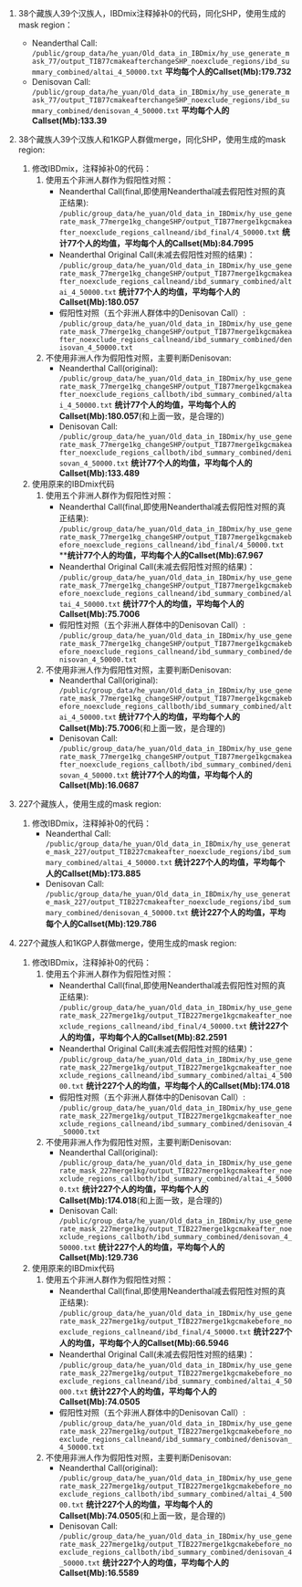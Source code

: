 1. 38个藏族人39个汉族人，IBDmix注释掉补0的代码，同化SHP，使用生成的mask region：
    - Neanderthal Call:
    ```/public/group_data/he_yuan/Old_data_in_IBDmix/hy_use_generate_mask_77/output_TIB77cmakeafterchangeSHP_noexclude_regions/ibd_summary_combined/altai_4_50000.txt```
    **平均每个人的Callset(Mb):179.732**
    - Denisovan Call:
    ```/public/group_data/he_yuan/Old_data_in_IBDmix/hy_use_generate_mask_77/output_TIB77cmakeafterchangeSHP_noexclude_regions/ibd_summary_combined/denisovan_4_50000.txt```
    **平均每个人的Callset(Mb):133.39**
2. 38个藏族人39个汉族人和1KGP人群做merge，同化SHP，使用生成的mask region:
    1. 修改IBDmix，注释掉补0的代码：
        1. 使用五个非洲人群作为假阳性对照：
            - Neanderthal Call(final,即使用Neanderthal减去假阳性对照的真正结果):
            ```/public/group_data/he_yuan/Old_data_in_IBDmix/hy_use_generate_mask_77merge1kg_changeSHP/output_TIB77merge1kgcmakeafter_noexclude_regions_callneand/ibd_final/4_50000.txt```
            **统计77个人的均值，平均每个人的Callset(Mb):84.7995**
            - Neanderthal Original Call(未减去假阳性对照的结果)：
            ```/public/group_data/he_yuan/Old_data_in_IBDmix/hy_use_generate_mask_77merge1kg_changeSHP/output_TIB77merge1kgcmakeafter_noexclude_regions_callneand/ibd_summary_combined/altai_4_50000.txt```
            **统计77个人的均值，平均每个人的Callset(Mb):180.057**
            - 假阳性对照（五个非洲人群体中的Denisovan Call）:
            ```/public/group_data/he_yuan/Old_data_in_IBDmix/hy_use_generate_mask_77merge1kg_changeSHP/output_TIB77merge1kgcmakeafter_noexclude_regions_callneand/ibd_summary_combined/denisovan_4_50000.txt```
        2. 不使用非洲人作为假阳性对照，主要判断Denisovan:
            - Neanderthal Call(original):
            ```/public/group_data/he_yuan/Old_data_in_IBDmix/hy_use_generate_mask_77merge1kg_changeSHP/output_TIB77merge1kgcmakeafter_noexclude_regions_callboth/ibd_summary_combined/altai_4_50000.txt```
            **统计77个人的均值，平均每个人的Callset(Mb):180.057**(和上面一致，是合理的)
            - Denisovan Call:
            ```/public/group_data/he_yuan/Old_data_in_IBDmix/hy_use_generate_mask_77merge1kg_changeSHP/output_TIB77merge1kgcmakeafter_noexclude_regions_callboth/ibd_summary_combined/denisovan_4_50000.txt```
            **统计77个人的均值，平均每个人的Callset(Mb):133.489**
    2. 使用原来的IBDmix代码
        1. 使用五个非洲人群作为假阳性对照：
            - Neanderthal Call(final,即使用Neanderthal减去假阳性对照的真正结果):
            ```/public/group_data/he_yuan/Old_data_in_IBDmix/hy_use_generate_mask_77merge1kg_changeSHP/output_TIB77merge1kgcmakebefore_noexclude_regions_callneand/ibd_final/4_50000.txt```
            ****统计77个人的均值，平均每个人的Callset(Mb):67.967**
            - Neanderthal Original Call(未减去假阳性对照的结果)：
            ```/public/group_data/he_yuan/Old_data_in_IBDmix/hy_use_generate_mask_77merge1kg_changeSHP/output_TIB77merge1kgcmakebefore_noexclude_regions_callneand/ibd_summary_combined/altai_4_50000.txt```
            **统计77个人的均值，平均每个人的Callset(Mb):75.7006**
            - 假阳性对照（五个非洲人群体中的Denisovan Call）:
            ```/public/group_data/he_yuan/Old_data_in_IBDmix/hy_use_generate_mask_77merge1kg_changeSHP/output_TIB77merge1kgcmakebefore_noexclude_regions_callneand/ibd_summary_combined/denisovan_4_50000.txt```
        2. 不使用非洲人作为假阳性对照，主要判断Denisovan:
            - Neanderthal Call(original):
            ```/public/group_data/he_yuan/Old_data_in_IBDmix/hy_use_generate_mask_77merge1kg_changeSHP/output_TIB77merge1kgcmakebefore_noexclude_regions_callboth/ibd_summary_combined/altai_4_50000.txt```
            **统计77个人的均值，平均每个人的Callset(Mb):75.7006**(和上面一致，是合理的)
            - Denisovan Call:
            ```/public/group_data/he_yuan/Old_data_in_IBDmix/hy_use_generate_mask_77merge1kg_changeSHP/output_TIB77merge1kgcmakeafter_noexclude_regions_callboth/ibd_summary_combined/denisovan_4_50000.txt```
            **统计77个人的均值，平均每个人的Callset(Mb):16.0687**
3. 227个藏族人，使用生成的mask region:
    1. 修改IBDmix，注释掉补0的代码：
        - Neanderthal Call:
        ```/public/group_data/he_yuan/Old_data_in_IBDmix/hy_use_generate_mask_227/output_TIB227cmakeafter_noexclude_regions/ibd_summary_combined/altai_4_50000.txt```
        **统计227个人的均值，平均每个人的Callset(Mb):173.885**
        - Denisovan Call:
        ```/public/group_data/he_yuan/Old_data_in_IBDmix/hy_use_generate_mask_227/output_TIB227cmakeafter_noexclude_regions/ibd_summary_combined/denisovan_4_50000.txt```
        **统计227个人的均值，平均每个人的Callset(Mb):129.786**

4. 227个藏族人和1KGP人群做merge，使用生成的mask region:
    1. 修改IBDmix，注释掉补0的代码：
        1. 使用五个非洲人群作为假阳性对照：
            - Neanderthal Call(final,即使用Neanderthal减去假阳性对照的真正结果):
            ```/public/group_data/he_yuan/Old_data_in_IBDmix/hy_use_generate_mask_227merge1kg/output_TIB227merge1kgcmakeafter_noexclude_regions_callneand/ibd_final/4_50000.txt```
            **统计227个人的均值，平均每个人的Callset(Mb):82.2591**
            - Neanderthal Original Call(未减去假阳性对照的结果)：
            ```/public/group_data/he_yuan/Old_data_in_IBDmix/hy_use_generate_mask_227merge1kg/output_TIB227merge1kgcmakeafter_noexclude_regions_callneand/ibd_summary_combined/altai_4_50000.txt```
            **统计227个人的均值，平均每个人的Callset(Mb):174.018**
            - 假阳性对照（五个非洲人群体中的Denisovan Call）:
            ```/public/group_data/he_yuan/Old_data_in_IBDmix/hy_use_generate_mask_227merge1kg/output_TIB227merge1kgcmakeafter_noexclude_regions_callneand/ibd_summary_combined/denisovan_4_50000.txt```
        2. 不使用非洲人作为假阳性对照，主要判断Denisovan:
            - Neanderthal Call(original):
            ```/public/group_data/he_yuan/Old_data_in_IBDmix/hy_use_generate_mask_227merge1kg/output_TIB227merge1kgcmakeafter_noexclude_regions_callboth/ibd_summary_combined/altai_4_50000.txt```
            **统计227个人的均值，平均每个人的Callset(Mb):174.018**(和上面一致，是合理的)
            - Denisovan Call:
            ```/public/group_data/he_yuan/Old_data_in_IBDmix/hy_use_generate_mask_227merge1kg/output_TIB227merge1kgcmakeafter_noexclude_regions_callboth/ibd_summary_combined/denisovan_4_50000.txt```
            **统计227个人的均值，平均每个人的Callset(Mb):129.736**
    2. 使用原来的IBDmix代码
        1. 使用五个非洲人群作为假阳性对照：
            - Neanderthal Call(final,即使用Neanderthal减去假阳性对照的真正结果):
            ```/public/group_data/he_yuan/Old_data_in_IBDmix/hy_use_generate_mask_227merge1kg/output_TIB227merge1kgcmakebefore_noexclude_regions_callneand/ibd_final/4_50000.txt```
            **统计227个人的均值，平均每个人的Callset(Mb):66.5946**
            - Neanderthal Original Call(未减去假阳性对照的结果)：
            ```/public/group_data/he_yuan/Old_data_in_IBDmix/hy_use_generate_mask_227merge1kg/output_TIB227merge1kgcmakebefore_noexclude_regions_callneand/ibd_summary_combined/altai_4_50000.txt```
            **统计227个人的均值，平均每个人的Callset(Mb):74.0505**
            - 假阳性对照（五个非洲人群体中的Denisovan Call）:
            ```/public/group_data/he_yuan/Old_data_in_IBDmix/hy_use_generate_mask_227merge1kg/output_TIB227merge1kgcmakebefore_noexclude_regions_callneand/ibd_summary_combined/denisovan_4_50000.txt```
        2. 不使用非洲人作为假阳性对照，主要判断Denisovan:
            - Neanderthal Call(original):
            ```/public/group_data/he_yuan/Old_data_in_IBDmix/hy_use_generate_mask_227merge1kg/output_TIB227merge1kgcmakebefore_noexclude_regions_callboth/ibd_summary_combined/altai_4_50000.txt```
            **统计227个人的均值，平均每个人的Callset(Mb):74.0505**(和上面一致，是合理的)
            - Denisovan Call:
            ```/public/group_data/he_yuan/Old_data_in_IBDmix/hy_use_generate_mask_227merge1kg/output_TIB227merge1kgcmakebefore_noexclude_regions_callboth/ibd_summary_combined/denisovan_4_50000.txt```
            **统计227个人的均值，平均每个人的Callset(Mb):16.5589**
    
